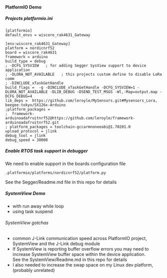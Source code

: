 #### PlatformIO Demo

##### Projects platformio.ini
````
[platformio]
default_envs = wiscore_rak4631_Gateway

[env:wiscore_rak4631_Gateway]
platform = nordicnrf52
board = wiscore_rak4631
framework = arduino
build_type = debug
; -DCFG_SYSVIEW   ; for adding Segger SysView support to device application
; -DLORA_NOT_AVAILABLE   ; this projects custom define to disable LoRa comm
; -DINCLUDE_xTaskGetHandle
build_flags =  -g -DINCLUDE_xTaskGetHandle -DCFG_SYSVIEW=1 -DLORA_NOT_AVAILABLE -DLIB_DEBUG -DSEND_TEST_MSGS -Wl,-Map=output.map -DCFG_DEBUG=4 
lib_deps =	https://github.com/leroyle/MySensors.git#Mysensors_Lora, beegee-tokyo/SX126x-Arduino
;platform_packages =
;  framework-arduinoadafruitnrf52@https://github.com/leroyle/framework-arduinoadafruitnrf52.git
; platform_packages = toolchain-gccarmnoneeabi@1.70201.0
upload_protocol = jlink
debug_tool = jlink
debug_speed = 30000
````

##### Enable RTOS task support in debugger
We need to enable support in the boards configuration file
```
.platformio/platforms/nordicnrf52/platform.py
```
See the Segger/Readme.md file in this repo for details


##### SystemView Demo
* with run away while loop
* using task suspend

###### SystemView gotchas
* common J-Link communication speed across PlatformIO project, SystemView and the J-Link debug module
* If SystemView is reporting buffer overflow errors you may need to increase SystemView buffer space within the device application.  
See the SystemView/Readme.md in this repo for details  
* I also needed to increase the swap space on my Linux dev platform, (probably unrelated)
